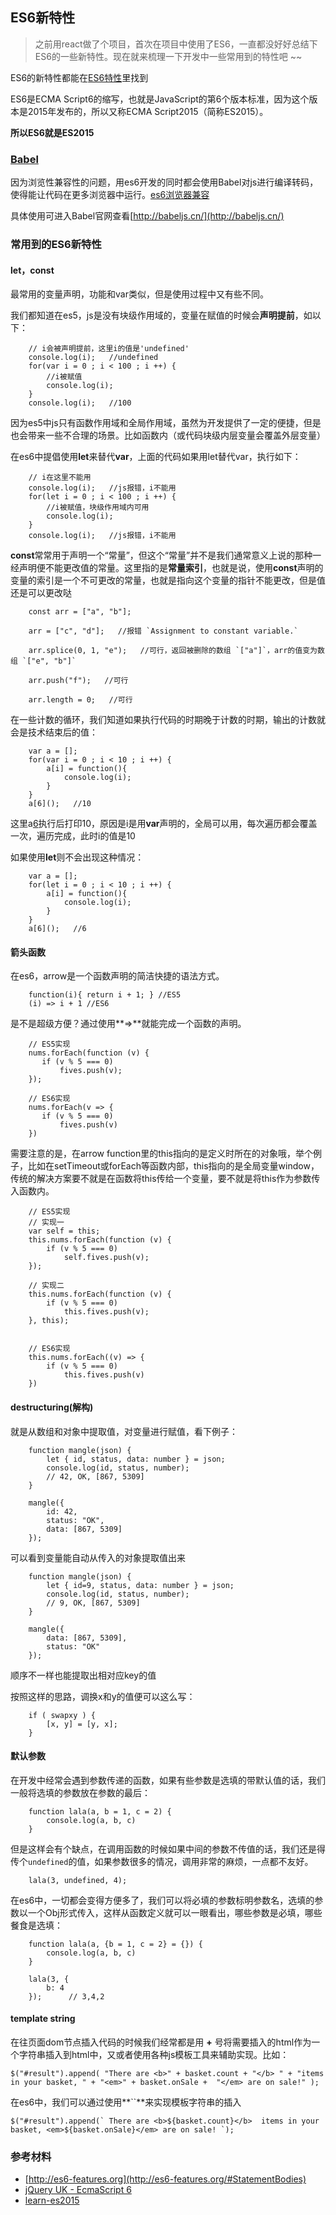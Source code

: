 ## ES6新特性

> 之前用react做了个项目，首次在项目中使用了ES6，一直都没好好总结下ES6的一些新特性。现在就来梳理一下开发中一些常用到的特性吧 ~~

ES6的新特性都能在[ES6特性](http://es6-features.org/#Constants)里找到

ES6是ECMA Script6的缩写，也就是JavaScript的第6个版本标准，因为这个版本是2015年发布的，所以又称ECMA Script2015（简称ES2015）。

**所以ES6就是ES2015**


### [Babel](http://babeljs.cn/)

因为浏览性兼容性的问题，用es6开发的同时都会使用Babel对js进行编译转码，使得能让代码在更多浏览器中运行。[es6浏览器兼容](http://caniuse.com/#search=es6)

具体使用可进入Babel官网查看[http://babeljs.cn/](http://babeljs.cn/)

### 常用到的ES6新特性

#### let，const
最常用的变量声明，功能和var类似，但是使用过程中又有些不同。

我们都知道在es5，js是没有块级作用域的，变量在赋值的时候会**声明提前**，如以下：
```
	// i会被声明提前，这里i的值是'undefined'
	console.log(i);   //undefined
	for(var i = 0 ; i < 100 ; i ++) {
		//i被赋值
		console.log(i);
	}
	console.log(i);   //100
```

因为es5中js只有函数作用域和全局作用域，虽然为开发提供了一定的便捷，但是也会带来一些不合理的场景。比如函数内（或代码块级内层变量会覆盖外层变量）

在es6中提倡使用**let**来替代**var**，上面的代码如果用let替代var，执行如下：
```
	// i在这里不能用
	console.log(i);   //js报错，i不能用
	for(let i = 0 ; i < 100 ; i ++) {
		//i被赋值，块级作用域内可用
		console.log(i);
	}
	console.log(i);   //js报错，i不能用
```

**const**常常用于声明一个“常量”，但这个“常量”并不是我们通常意义上说的那种一经声明便不能更改值的常量。这里指的是**常量索引**，也就是说，使用**const**声明的变量的索引是一个不可更改的常量，也就是指向这个变量的指针不能更改，但是值还是可以更改哒
```
	const arr = ["a", "b"];

	arr = ["c", "d"];   //报错 `Assignment to constant variable.`

	arr.splice(0, 1, "e");   //可行，返回被删除的数组 `["a"]`，arr的值变为数组 `["e", "b"]`

	arr.push("f");   //可行

	arr.length = 0;   //可行
```

在一些计数的循环，我们知道如果执行代码的时期晚于计数的时期，输出的计数就会是技术结束后的值：
```
	var a = [];
	for(var i = 0 ; i < 10 ; i ++) {
		a[i] = function(){
			console.log(i);
		}
	}
	a[6]();   //10
```

这里a[6]()执行后打印10，原因是i是用**var**声明的，全局可以用，每次遍历都会覆盖一次，遍历完成，此时i的值是10

如果使用**let**则不会出现这种情况：
```
	var a = [];
	for(let i = 0 ; i < 10 ; i ++) {
		a[i] = function(){
			console.log(i);
		}
	}
	a[6]();   //6
```

#### 箭头函数
在es6，arrow是一个函数声明的简洁快捷的语法方式。

```
	function(i){ return i + 1; } //ES5
	(i) => i + 1 //ES6
```

是不是超级方便？通过使用**=>**就能完成一个函数的声明。

```
	// ES5实现
	nums.forEach(function (v) {
	   if (v % 5 === 0)
	       fives.push(v);
	});

	// ES6实现
	nums.forEach(v => {
	   if (v % 5 === 0)
	       fives.push(v)
	})
```

需要注意的是，在arrow function里的this指向的是定义时所在的对象哦，举个例子，比如在setTimeout或forEach等函数内部，this指向的是全局变量window，传统的解决方案要不就是在函数将this传给一个变量，要不就是将this作为参数传入函数内。

```
	// ES5实现
	// 实现一
	var self = this;
	this.nums.forEach(function (v) {
	    if (v % 5 === 0)
	        self.fives.push(v);
	});

	// 实现二
	this.nums.forEach(function (v) {
	    if (v % 5 === 0)
	        this.fives.push(v);
	}, this);


	// ES6实现
	this.nums.forEach((v) => {
	    if (v % 5 === 0)
	        this.fives.push(v)
	})
```

#### destructuring(解构)

就是从数组和对象中提取值，对变量进行赋值，看下例子：
```
	function mangle(json) {
		let { id, status, data: number } = json;
		console.log(id, status, number);
		// 42, OK, [867, 5309]
	}

	mangle({ 
		id: 42, 
		status: "OK", 
		data: [867, 5309] 
	});
```
可以看到变量能自动从传入的对象提取值出来

```
	function mangle(json) {
		let { id=9, status, data: number } = json;
		console.log(id, status, number);
		// 9, OK, [867, 5309]
	}

	mangle({ 
		data: [867, 5309], 
		status: "OK" 
	});
```
顺序不一样也能提取出相对应key的值

按照这样的思路，调换x和y的值便可以这么写：
```
	if ( swapxy ) {
		[x, y] = [y, x];
	}
```

#### 默认参数
在开发中经常会遇到参数传递的函数，如果有些参数是选填的带默认值的话，我们一般将选填的参数放在参数的最后：
```
	function lala(a, b = 1, c = 2) {
		console.log(a, b, c)
	}
```

但是这样会有个缺点，在调用函数的时候如果中间的参数不传值的话，我们还是得传个`undefined`的值，如果参数很多的情况，调用非常的麻烦，一点都不友好。
```
	lala(3, undefined, 4);
```

在es6中，一切都会变得方便多了，我们可以将必填的参数标明参数名，选填的参数以一个Obj形式传入，这样从函数定义就可以一眼看出，哪些参数是必填，哪些餐食是选填：
```
	function lala(a, {b = 1, c = 2} = {}) {
		console.log(a, b, c)
	}

	lala(3, {
		b: 4
	});      // 3,4,2
```

#### template string
在往页面dom节点插入代码的时候我们经常都是用 **+** 号将需要插入的html作为一个字符串插入到html中，又或者使用各种js模板工具来辅助实现。比如：

``
	$("#result").append(
		"There are <b>" + basket.count + "</b> " +
		"items in your basket, " +
		"<em>" + basket.onSale + 
		"</em> are on sale!"
	);
``

在es6中，我们可以通过使用**``**来实现模板字符串的插入

``
	$("#result").append(`
		There are <b>${basket.count}</b> 
		items in your basket, <em>${basket.onSale}</em>
		are on sale!
	`);
``


### 参考材料
* [http://es6-features.org](http://es6-features.org/#StatementBodies)
* [jQuery UK - EcmaScript 6](https://docs.google.com/presentation/d/1PvAHvODY_L3AiumgyjNFl4IPr82dq74vJxmMPOeU8uE/edit#slide=id.g68f6b382e_0118)
* [learn-es2015](http://babeljs.cn/docs/learn-es2015)
